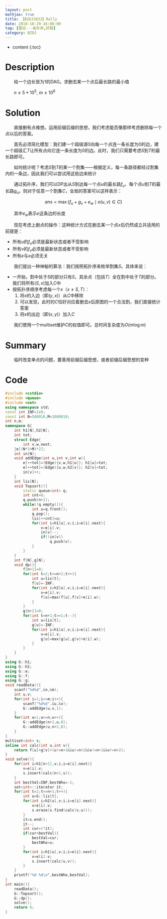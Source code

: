 ```yaml
---
layout: post
mathjax: true
title: 【BZOJ3832】Rally
date: 2018-10-29-16:00:00
tag: [图论---拓扑序,好题]
category: BZOJ
---
```

* content
{:toc}
# Description

　　给一个边长皆为1的DAG。求删去某一个点后最长路的最小值

　　$n \le 5*10^5,\ m\le10^6$ 



# Solution

　　直接删有点难想。运用前缀后缀的思想，我们考虑能否像那样考虑删除每一个点以后的答案。

　　首先必须简化模型：我们建一个超级源$S$向每一个点连一条长度为0的边，建一个超级汇$T$让所有点向它连一条长度为0的边。此时，我们只需要考虑$S$到$T$的最长路即可。

　　如何统计呢？考虑$S$到$T$的某一个割集——根据定义，每一条路径都经过割集内的一条边，因此我们可以尝试用这些边来统计

　　通过拓扑序，我们可以DP出从$S$到达每一个点$u$的最长路$f_u$、每个点$u$到$T$的最长路$g_u$。则对于任意一个割集$C$，全局的答案可以这样表示：

$$
ans=\max\{f_u+g_v+e_w\mid e(u,v)\in C\}
$$

　　其中$e_w$表示$e$这条边的长度

　　现在考虑上删点的操作：这种统计方式在删去某一个点$x$后仍然成立并适用的前提是：

* 所有$u$的$f_u$必须是最新状态或者不受影响
* 所有$v$的$f_v$必须是最新状态或者不受影响
* 所有$e$与$x$必须无关

　　我们提出一种神秘的算法：我们按照拓扑序来枚举割集$S$。具体来说：

* 一开始，割中处于$S$的部分只有$S$，其余点（包括$T$）全在割中处于$T$的部分。我们将所有$(S,x)$加入$C$中
* 按拓扑序顺序考虑每一个$x$（$x\neq S,T$）：
	1. 将$x$的入边（即$(y,x)$）从$C$中移除
	2. 可以发现，此时的$C$恰好对应着删去$x$后原图的一个合法割，我们直接统计答案
	3. 将$x$的出边（即$(x,y)$）加入$C$

　　我们使用一个multiset维护$C$的权值即可。总时间复杂度为$O(m \log m)$



# Summary

　　临时改变单点的问题，要善用前缀后缀思想，或者前缀后缀思想的变种



# Code

```c++
#include <cstdio>
#include <queue>
#include <set>
using namespace std;
const int INF=1e9;
const int N=500010,M=1000010;
int n,m;
namespace G{
    int h1[N],h2[N];
    int tot;
    struct Edge{
        int v,w,next;
    }e[(N*2+M)*2];
    int in[N];
    void addEdge(int u,int v,int w){
        e[++tot]=(Edge){v,w,h1[u]}; h1[u]=tot;
        e[++tot]=(Edge){u,w,h2[v]}; h2[v]=tot;
        in[v]++;
    }
    int lis[N];
    void Topsort(){
        static queue<int> q;
        int cnt=0;
        q.push(n+1);
        while(!q.empty()){
            int u=q.front();
            q.pop();
            lis[++cnt]=u;
            for(int i=h1[u],v;i;i=e[i].next){
                v=e[i].v;
                in[v]--;
                if(!in[v])
                    q.push(v);
            }
        }
    }
    int f[N],g[N];
    void dp(){
        f[n+1]=0;
        for(int t=2;t<=n+2;t++){
            int u=lis[t];
            f[u]=-INF;
            for(int i=h2[u],v;i;i=e[i].next){
                v=e[i].v;
                f[u]=max(f[u],f[v]+e[i].w);
            }
        }
        g[n+2]=0;
        for(int t=n+1;t>=1;t--){
            int u=lis[t];
            g[u]=-INF;
            for(int i=h1[u],v;i;i=e[i].next){
                v=e[i].v;
                g[u]=max(g[u],g[v]+e[i].w);
            }
        }
    }
}
using G::h1;
using G::h2;
using G::e;
using G::f;
using G::g;
void readData(){
    scanf("%d%d",&n,&m);
    int u,v;
    for(int i=1;i<=m;i++){
        scanf("%d%d",&u,&v);
        G::addEdge(u,v,1);
    }
    for(int u=1;u<=n;u++){
        G::addEdge(n+1,u,0);
        G::addEdge(u,n+2,0);
    }
}
multiset<int> s;
inline int calc(int u,int v){
    return f[u]+g[v]+(u!=n+1&&u!=n+2&&v!=n+1&&v!=n+2);
}
void solve(){
    for(int i=h1[n+1],v;i;i=e[i].next){
        v=e[i].v;
        s.insert(calc(n+1,v));
    }
    int bestVal=INF,bestWho=-1;
    set<int>::iterator it;
    for(int t=2;t<=n+1;t++){
        int u=G::lis[t];
        for(int i=h2[u],v;i;i=e[i].next){
            v=e[i].v;
            s.erase(s.find(calc(v,u)));
        }
        it=s.end();
        it--;
        int cur=(*it);
        if(cur<bestVal){
            bestVal=cur;
            bestWho=u;
        }
        for(int i=h1[u],v;i;i=e[i].next){
            v=e[i].v;
            s.insert(calc(u,v));
        }
    }
    printf("%d %d\n",bestWho,bestVal);
}
int main(){
    readData();
    G::Topsort();
    G::dp();
    solve();
    return 0;
}
```

 